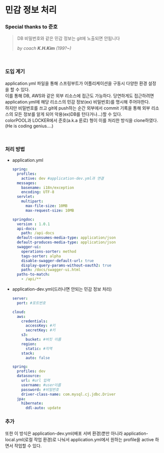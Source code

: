 # 민감 정보 처리

### Special thanks to 준호

> DB 비밀번호와 같은 민감 정보는 git에 노출되면 안됩니다
>
> *by coach **K.H.Kim** (199?~)*

<br>

### 도입 계기

application.yml 파일을 통해 스프링부트가 어플리케이션을 구동시 다양한 환경 설정을 할 수 있다.<br> 이를 통해 DB, AWS와 같은 외부 리소스에 접근도 가능하다. 당연하게도 접근하려면 application.yml에 해당 리소스의 민감 정보(ex) 비밀번호)를 명시해 주어야한다. <br>
하지만 비밀번호를 쓰고 git에 push하는 순간 외부에서 commit 기록을 통해 외부 리소스의 모든 정보를 알게 되어 악용(ex)DB를 턴다거나...)할 수 있다. <br>
colorPOOL과 LOCKER에서 준호(a.k.a 룬로) 형이 이를 처리한 방식을 clone하였다. (He is coding genius....)

<br>

### 처리 방법

- application.yml

  ```yaml
  spring:
    profiles:
      active: dev #application-dev.yml과 연결
    messages:
      basename: i18n/exception
      encoding: UTF-8
    servlet:
      multipart:
        max-file-size: 10MB
        max-request-size: 10MB
  
  springdoc:
    version : 1.0.1
    api-docs:
      path: /api-docs
    default-consumes-media-type: application/json
    default-produces-media-type: application/json
    swagger-ui:
      operations-sorter: method
      tags-sorter: alpha
      disable-swagger-default-url: true
      display-query-params-without-oauth2: true
      path: /docs/swagger-ui.html
    paths-to-match:
      - /api/**
  ```

- application-dev.yml(드러나면 안되는 민감 정보 처리)

  ```yaml
  server:
    port: #포트번호
  
  cloud:
    aws:
      credentials:
        accessKey: #키
        secretKey: #키
      s3:
        bucket: #버킷 이름
      region:
        static: #지역
      stack:
        auto: false
  
  spring:
    profiles: dev
    datasource:
      url: #url 입력
      username: #user이름
      password: #비밀번호
      driver-class-name: com.mysql.cj.jdbc.Driver
    jpa:
      hibernate:
        ddl-auto: update
  ```

  

### 추가
또한 이 방식은 application-dev.yml(배포 서버 환경)뿐만 아니라 application-local.yml(로컬 작업 환경)로 나눠서 application.yml에서 원하는 profile을 active 하면서 작업할 수 있다.